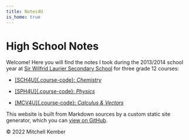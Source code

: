 ```yaml
---
title: Notes4U
is_home: true
---
```


# High School Notes

Welcome! Here you will find the notes I took during the 2013/2014 school year at [Sir Wilfrid Laurier Secondary School][sirwil] for three grade 12 courses:

- [[SCH4U]{.course-code}: _Chemistry_](../sch4u/index.html)

- [[SPH4U]{.course-code}: _Physics_](../sph4u/index.html)

- [[MCV4U]{.course-code}: _Calculus & Vectors_](../mcv4u/index.html)

This website is built from Markdown sources by a custom static site generator, which you can [view on GitHub][repo].

<footer class="copyright">
© 2022 Mitchell Kember
</footer>

[sirwil]: https://sirwilfridlaurierss.ocdsb.ca
[repo]: https://github.com/mk12/notes4u
